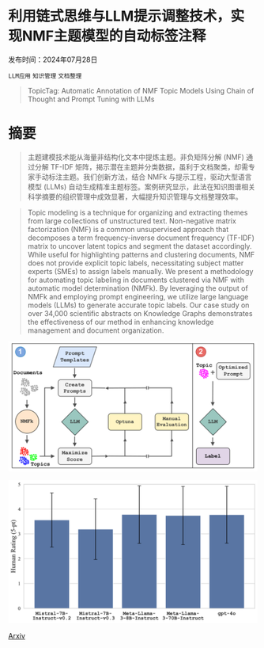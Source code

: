 # 利用链式思维与LLM提示调整技术，实现NMF主题模型的自动标签注释

发布时间：2024年07月28日

`LLM应用` `知识管理` `文档整理`

> TopicTag: Automatic Annotation of NMF Topic Models Using Chain of Thought and Prompt Tuning with LLMs

# 摘要

> 主题建模技术能从海量非结构化文本中提炼主题。非负矩阵分解 (NMF) 通过分解 TF-IDF 矩阵，揭示潜在主题并分类数据，虽利于文档聚类，却需专家手动标注主题。我们创新方法，结合 NMFk 与提示工程，驱动大型语言模型 (LLMs) 自动生成精准主题标签。案例研究显示，此法在知识图谱相关科学摘要的组织管理中成效显著，大幅提升知识管理与文档整理效率。

> Topic modeling is a technique for organizing and extracting themes from large collections of unstructured text. Non-negative matrix factorization (NMF) is a common unsupervised approach that decomposes a term frequency-inverse document frequency (TF-IDF) matrix to uncover latent topics and segment the dataset accordingly. While useful for highlighting patterns and clustering documents, NMF does not provide explicit topic labels, necessitating subject matter experts (SMEs) to assign labels manually. We present a methodology for automating topic labeling in documents clustered via NMF with automatic model determination (NMFk). By leveraging the output of NMFk and employing prompt engineering, we utilize large language models (LLMs) to generate accurate topic labels. Our case study on over 34,000 scientific abstracts on Knowledge Graphs demonstrates the effectiveness of our method in enhancing knowledge management and document organization.

![利用链式思维与LLM提示调整技术，实现NMF主题模型的自动标签注释](../../../paper_images/2407.19616/x1.png)

![利用链式思维与LLM提示调整技术，实现NMF主题模型的自动标签注释](../../../paper_images/2407.19616/x2.png)

[Arxiv](https://arxiv.org/abs/2407.19616)
